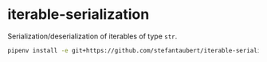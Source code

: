# iterable-serialization

Serialization/deserialization of iterables of type `str`.

```sh
pipenv install -e git+https://github.com/stefantaubert/iterable-serialization.git@master#egg=iterable_serialization
```
